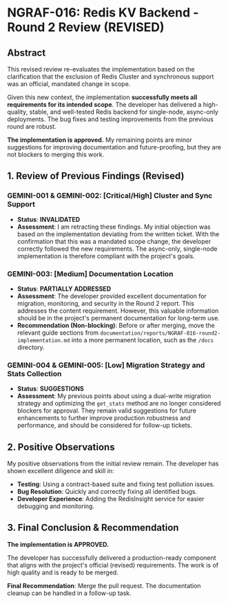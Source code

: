 # NGRAF-016: Redis KV Backend - Round 2 Review (REVISED)

## Abstract

This revised review re-evaluates the implementation based on the clarification that the exclusion of Redis Cluster and synchronous support was an official, mandated change in scope. 

Given this new context, the implementation **successfully meets all requirements for its intended scope**. The developer has delivered a high-quality, stable, and well-tested Redis backend for single-node, async-only deployments. The bug fixes and testing improvements from the previous round are robust. 

**The implementation is approved.** My remaining points are minor suggestions for improving documentation and future-proofing, but they are not blockers to merging this work.

## 1. Review of Previous Findings (Revised)

### GEMINI-001 & GEMINI-002: [Critical/High] Cluster and Sync Support
- **Status**: **INVALIDATED**
- **Assessment**: I am retracting these findings. My initial objection was based on the implementation deviating from the written ticket. With the confirmation that this was a mandated scope change, the developer correctly followed the new requirements. The async-only, single-node implementation is therefore compliant with the project's goals.

### GEMINI-003: [Medium] Documentation Location
- **Status**: **PARTIALLY ADDRESSED**
- **Assessment**: The developer provided excellent documentation for migration, monitoring, and security in the Round 2 report. This addresses the content requirement. However, this valuable information should be in the project's permanent documentation for long-term use.
- **Recommendation (Non-blocking)**: Before or after merging, move the relevant guide sections from `documentation/reports/NGRAF-016-round2-implementation.md` into a more permanent location, such as the `/docs` directory.

### GEMINI-004 & GEMINI-005: [Low] Migration Strategy and Stats Collection
- **Status**: **SUGGESTIONS**
- **Assessment**: My previous points about using a dual-write migration strategy and optimizing the `get_stats` method are no longer considered blockers for approval. They remain valid suggestions for future enhancements to further improve production robustness and performance, and should be considered for follow-up tickets.

## 2. Positive Observations

My positive observations from the initial review remain. The developer has shown excellent diligence and skill in:
- **Testing**: Using a contract-based suite and fixing test pollution issues.
- **Bug Resolution**: Quickly and correctly fixing all identified bugs.
- **Developer Experience**: Adding the RedisInsight service for easier debugging and monitoring.

## 3. Final Conclusion & Recommendation

**The implementation is APPROVED.**

The developer has successfully delivered a production-ready component that aligns with the project's official (revised) requirements. The work is of high quality and is ready to be merged.

**Final Recommendation**: Merge the pull request. The documentation cleanup can be handled in a follow-up task.
